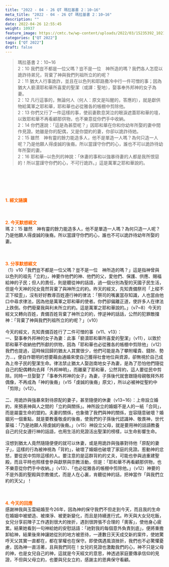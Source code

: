 ```yaml
---
title: "2022 - 04 - 26 QT 瑪拉基書 2：10~16"
meta_title: "2022 - 04 - 26 QT 瑪拉基書 2：10~16"
description: ""
date: 2022-04-26 12:55:45
weight: 10937
feature_image: https://cmtc.tw/wp-content/uploads/2022/03/15235392_10211799862337740_180693556567566654_o-1.webp
categories: ["QT 2022"]
tags: ["QT 2022"]
draft: false
---
```


<blockquote>瑪拉基書 2：10~16<br />
2：10 我們豈不都是一位父嗎？豈不是一位　神所造的嗎？我們各人怎麼以詭詐待弟兄，背棄了神與我們列祖所立的約呢？<br />
2：11 猶大人行事詭詐，並且在以色列和耶路撒冷中行一件可憎的事；因為猶大人褻瀆耶和華所喜愛的聖潔（或譯：聖地），娶事奉外邦神的女子為妻。<br />
2：12 凡行這事的，無論何人（何人：原文是叫醒的，答應的），就是獻供物給萬軍之耶和華，耶和華也必從雅各的帳棚中剪除他。<br />
2：13 你們又行了一件這樣的事，使前妻歎息哭泣的眼淚遮蓋耶和華的壇，以致耶和華不再看顧那供物，也不樂意從你們手中收納。<br />
2：14 你們還說：「這是為甚麼呢？」因耶和華在你和你幼年所娶的妻中間作見證。她雖是你的配偶，又是你盟約的妻，你卻以詭詐待她。<br />
2：15 雖然　神有靈的餘力能造多人，他不是單造一人嗎？為何只造一人呢？乃是他願人得虔誠的後裔。所以當謹守你們的心，誰也不可以詭詐待幼年所娶的妻。<br />
2：16 耶和華─以色列的神說：「休妻的事和以強暴待妻的人都是我所恨惡的！所以當謹守你們的心，不可行詭詐。」這是萬軍之耶和華說的。</blockquote><br />
&nbsp;<br />
<br />
&nbsp;<br />
<br />
<span style="color: #ff6600;"><strong>1. </strong><strong>經文誦讀</strong></span><br />
<br />
<span style="color: #ff6600;"><strong> </strong></span><br />
<br />
<span style="color: #ff6600;"><strong>2. 今天默想</strong><strong>經文<br />
</strong></span>瑪 2：15 雖然　神有靈的餘力能造多人，他不是單造一人嗎？為何只造一人呢？乃是他願人得虔誠的後裔。所以當謹守你們的心，誰也不可以詭詐待幼年所娶的妻。<br />
<br />
&nbsp;<br />
<br />
<span style="color: #ff6600;"><strong>3. 分享默想經文<br />
</strong></span>（1）v10「我們豈不都是一位父嗎？豈不是一位　神所造的嗎？」這是指神曾與以色列的祖先「立約」，神要作他們的神、他們的父，愛他們、保護、供應、賜福給神的子民；但人的責任，則是聽從神的話語，過一個分別為聖的天國子民生活，但是今天神的兒女竟然背棄了與神所立的約。昨天的經文，先知責備祭司「上樑不正下樑歪」，沒有好好教導百姓遵行神的律法：「祭司的嘴裏當存知識，人也當由他口中尋求律法，因為他是萬軍之耶和華的使者。你們卻偏離正道，使許多人在律法上跌倒。你們廢棄我與利未所立的約。這是萬軍之耶和華說的。」（v7~8）今天的經文又轉向百姓，責備百姓背棄了神所立的約，悖逆神的話話，公然的犯罪敵擋神：「背棄了神與我們列祖所立的約呢？」（v10）<br />
<br />
今天的經文，先知責備百姓行了二件可憎的事（v11、v13）：<br />
一、娶事奉外邦神的女子為妻：此事「褻瀆耶和華所喜愛的聖潔」（v11），以致於耶和華不收納他們所獻的供物，因為「耶和華也必從雅各的帳棚中剪除他」（v12）我們也提過，這時候回歸的猶太人其實很少，他們可能是為了攀附權貴、錢財、勢力…，便自作聰明的想要藉由通婚來使自己獲得社會地位與資源，卻無視於自己成為上帝子民的聖潔生命。律法禁止猶太人娶迦南地女子為妻，是為了恐怕他們隨從自己的配偶轉向去拜「外邦神明」，而離棄了耶和華，公然背約，這人要從民中剪除。同時一旦娶娶了「事奉外邦神的女子」為妻，子孫後代就會跟隨母親敬拜外邦偶像，不再成為「神的後裔」（v15「虔誠的後裔」原文），所以必被神從聖約中「剪除」（v12）。<br />
<br />
二、用詭詐與強暴來對待原配的妻子，甚至隨便的休妻（v13~16）：上帝設立婚約，來預表神與人之間的「立約與關係」。神所設立的婚姻不是人的一紙「合同」，而是屬靈生命的盟約。夫妻的關係，也象徵了我們與神的關係，豈容隨意破壞？婚姻另一個重點，就是要教養敬虔的後裔，使我們的子孫後代認識神、敬畏神，世代蒙福：「乃是祂願人得虔誠的後裔。」（v15）神設立父母，就是要用神的話語教養自己的兒女遵行神的話語，也用生活的見證活出聖潔的榜樣，以生命影響生命。<br />
<br />
沒想到猶太人竟然隨隨便便的就可以休妻，或是用詭詐與強暴對待他「原配的妻子」，這樣的行為被神視為「背約」，破壞了婚姻也破壞了家庭的見證。惹動神的忿怒，要從民中剪除這樣的人。要注意的是這群背約的丈夫，可能也參與過重建聖殿，而且平時也照樣會參與獻祭與宗教活動，但是：「耶和華不再看顧那供物，也不樂意從你們手中收納。」（v13）、「也必從雅各的帳棚中剪除他。」（v12）神要的不是外面的聖殿與宗教儀式，而是人在心裏，肯聽從神的話，把神當作「與我們立約的天父」！<br />
<br />
&nbsp;<br />
<br />
<span style="color: #ff6600;"><strong>4. 今天的回應<br />
</strong></span>感謝神我與玉雲結婚至今26年，因為神的保守我們不但走到今天，而且我的生命在婚姻中被塑造、被煉淨、被更新變化，而且是持續進行式。昨天與大女兒吃飯，女兒分享前陣子工作遇到很大的挫折，遇到很誇張不合理的「奧客」，使他身心疲累。結果她看到一句神給她的安慰話語：「祂對我的每個意外負責到底」，便將重擔卸給神，結果後來神讓她從別的地方被恩待，一連數日天天成交新的案件，使她驚呼天父其實一直都在，都在掌權也在保守。即使偶遇風浪挫折，我們也不必驚懼憂慮，因為神一直活著，且與我們同在！女兒的見證也激勵我們的心，神不只是父母的神，也是女兒自己的神，這就是今天經文的意思，神透過家庭要傳承信仰的見證，不但與父母立約，也要與兒女立約，感謝主的恩典保守看顧。<br />
<br />
&nbsp;<br />
<br />
&nbsp;
        